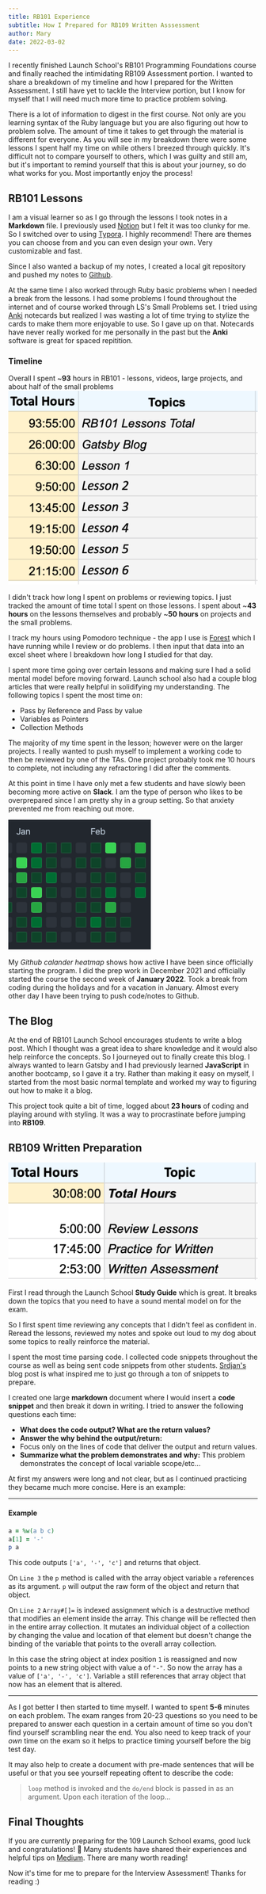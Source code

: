 ```yaml
---
title: RB101 Experience
subtitle: How I Prepared for RB109 Written Asssessment
author: Mary
date: 2022-03-02
---
```


I recently finished Launch School's RB101 Programming Foundations course and finally reached the intimidating RB109 Assessment portion. I wanted to share a breakdown of my timeline and how I prepared for the Written Assessment. I still have yet to tackle the Interview portion, but I know for myself that I will need much more time to practice problem solving.

There is a lot of information to digest in the first course. Not only are you learning syntax of the Ruby language but you are also figuring out how to problem solve. The amount of time it takes to get through the material is different for everyone. As you will see in my breakdown there were some lessons I spent half my time on while others I breezed through quickly. It's difficult not to compare yourself to others, which I was guilty and still am, but it's important to remind yourself that this is about your journey, so do what works for you. Most importantly enjoy the process!

## RB101 Lessons

I am a visual learner so as I go through the lessons I took notes in a **Markdown** file. I previously used [Notion](https://www.notion.so) but I felt it was too clunky for me. So I switched over to using [Typora](https://typora.io). I highly recommend! There are themes you can choose from and you can even design your own. Very customizable and fast.

Since I also wanted a backup of my notes, I created a local git repository and pushed my notes to [Github](https://github.com/marykasp/ls-notes).

At the same time I also worked through Ruby basic problems when I needed a break from the lessons. I had some problems I found throughout the internet and of course worked through LS's Small Problems set. I tried using [Anki](https://www.notion.so) notecards but realized I was wasting a lot of time trying to stylize the cards to make them more enjoyable to use. So I gave up on that. Notecards have never really worked for me personally in the past but the **Anki** software is great for spaced repitition.

### Timeline

Overall I spent ~**93** hours in RB101 - lessons, videos, large projects, and about half of the small problems
![RB101](109-timeline.png)

I didn't track how long I spent on problems or reviewing topics. I just tracked the amount of time total I spent on those lessons. I spent about ~**43 hours** on the lessons themselves and probably ~**50 hours** on projects and the small problems.

I track my hours using Pomodoro technique - the app I use is [Forest](https://www.forestapp.cc) which I have running while I review or do problems. I then input that data into an excel sheet where I breakdown how long I studied for that day.

I spent more time going over certain lessons and making sure I had a solid mental model before moving forward. Launch school also had a couple blog articles that were really helpful in solidifying my understanding. The following topics I spent the most time on:

- Pass by Reference and Pass by value
- Variables as Pointers
- Collection Methods

The majority of my time spent in the lesson; however were on the larger projects. I really wanted to push myself to implement a working code to then be reviewed by one of the TAs. One project probably took me 10 hours to complete, not including any refractoring I did after the comments.

At this point in time I have only met a few students and have slowly been becoming more active on **Slack**. I am the type of person who likes to be overprepared since I am pretty shy in a group setting. So that anxiety prevented me from reaching out more.

![Heatmap](heatmap.png)

My _Github calander heatmap_ shows how active I have been since officially starting the program. I did the prep work in December 2021 and officially started the course the second week of **January 2022**. Took a break from coding during the holidays and for a vacation in January. Almost every other day I have been trying to push code/notes to Github.

## The Blog

At the end of RB101 Launch School encourages students to write a blog post. Which I thought was a great idea to share knowledge and it would also help reinforce the concepts. So I journeyed out to finally create this blog. I always wanted to learn Gatsby and I had previously learned **JavaScript** in another bootcamp, so I gave it a try. Rather than making it easy on myself, I started from the most basic normal template and worked my way to figuring out how to make it a blog.

This project took quite a bit of time, logged about **23 hours** of coding and playing around with styling. It was a way to procrastinate before jumping into **RB109**.

## RB109 Written Preparation

![RB109](109-written.png)

First I read through the Launch School **Study Guide** which is great. It breaks down the topics that you need to have a sound mental model on for the exam.

So I first spent time reviewing any concepts that I didn't feel as confident in. Reread the lessons, reviewed my notes and spoke out loud to my dog about some topics to really reinforce the material.

I spent the most time parsing code. I collected code snippets throughout the course as well as being sent code snippets from other students. [Srdjan's](https://medium.com/how-i-started-learning-coding-from-scratch/advices-for-109-written-assessment-part-1-6f7fa821cf84) blog post is what inspired me to just go through a ton of snippets to prepare.

I created one large **markdown** document where I would insert a **code snippet** and then break it down in writing. I tried to answer the following questions each time:

- **What does the code output? What are the return values?**
- **Answer the why behind the output/return:**
- Focus only on the lines of code that deliver the output and return values.
- **Summarize what the problem demonstrates and why:** This problem demonstrates the concept of local variable scope/etc…

At first my answers were long and not clear, but as I continued practicing they became much more concise. Here is an example:

---

#### Example

```ruby:title=written-practice.rb
a = %w(a b c)
a[1] = '-'
p a
```

This code outputs `['a', '-', 'c']` and returns that object.

On `Line 3` the `p` method is called with the array object variable `a` references as its argument. `p` will output the raw form of the object and return that object.

On `Line 2` `Array#[]=` is indexed assignment which is a destructive method that modifies an element inside the array. This change will be reflected then in the entire array collection. It mutates an individual object of a collection by changing the value and location of that element but doesn't change the binding of the variable that points to the overall array collection.

In this case the string object at index position `1` is reassigned and now points to a new string object with value a of `"-"`. So now the array has a value of `['a', '-', 'c']`. Variable `a` still references that array object that now has an element that is altered.

---

As I got better I then started to time myself. I wanted to spent **5-6** minutes on each problem. The exam ranges from 20-23 questions so you need to be prepared to answer each question in a certain amount of time so you don't find yourself scrambling near the end. You also need to keep track of your _own_ time on the exam so it helps to practice timing yourself before the big test day.

It may also help to create a document with pre-made sentences that will be useful or that you see yourself repeating oftent to describe the code:

> `loop` method is invoked and the `do/end` block is passed in as an argument. Upon each iteration of the loop...

## Final Thoughts

If you are currently preparing for the 109 Launch School exams, good luck and congratulations! 🎉 Many students have shared their experiences and helpful tips on [Medium](https://medium.com/launch-school). There are many worth reading!

Now it's time for me to prepare for the Interview Assessment! Thanks for reading :)

